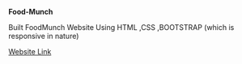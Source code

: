 **Food-Munch**


Built FoodMunch Website Using HTML ,CSS ,BOOTSTRAP (which is responsive in nature)
</br>
<div>
  <a href="arun10foodmunch.ccbp.tech">Website Link</a>
</div>  
  

